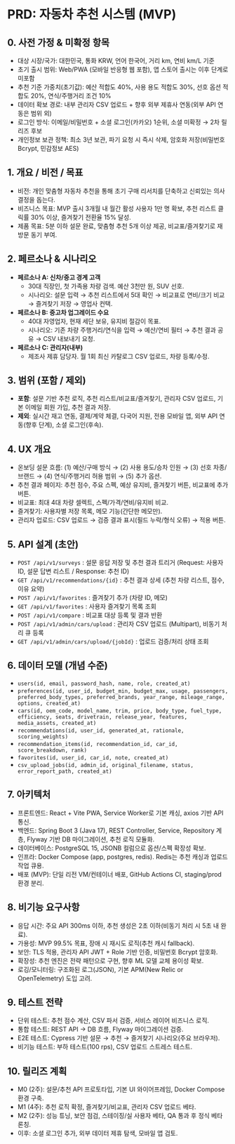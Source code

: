 # PRD: 자동차 추천 시스템 (MVP)

## 0. 사전 가정 & 미확정 항목
- 대상 시장/국가: 대한민국, 통화 KRW, 언어 한국어, 거리 km, 연비 km/L 기준
- 초기 출시 범위: Web/PWA (모바일 반응형 웹 포함), 앱 스토어 출시는 이후 단계로 미포함
- 추천 기준 가중치(초기값): 예산 적합도 40%, 사용 용도 적합도 30%, 선호 옵션 적합도 20%, 연식/주행거리 조건 10%
- 데이터 확보 경로: 내부 관리자 CSV 업로드 + 향후 외부 제휴사 연동(외부 API 연동은 범위 외)
- 로그인 방식: 이메일/비밀번호 + 소셜 로그인(카카오) 1순위, 소셜 미확정 → 2차 릴리즈 후보
- 개인정보 보관 정책: 최소 3년 보관, 파기 요청 시 즉시 삭제, 암호화 저장(비밀번호 Bcrypt, 민감정보 AES)

## 1. 개요 / 비전 / 목표
- 비전: 개인 맞춤형 자동차 추천을 통해 초기 구매 리서치를 단축하고 신뢰있는 의사결정을 돕는다.
- 비즈니스 목표: MVP 출시 3개월 내 월간 활성 사용자 1만 명 확보, 추천 리스트 클릭률 30% 이상, 즐겨찾기 전환율 15% 달성.
- 제품 목표: 5분 이하 설문 완료, 맞춤형 추천 5개 이상 제공, 비교표/즐겨찾기로 재방문 동기 부여.

## 2. 페르소나 & 시나리오
- **페르소나 A: 신차/중고 경계 고객**
  - 30대 직장인, 첫 가족용 차량 검색. 예산 3천만 원, SUV 선호.
  - 시나리오: 설문 입력 → 추천 리스트에서 5대 확인 → 비교표로 연비/크기 비교 → 즐겨찾기 저장 → 영업사 컨택.
- **페르소나 B: 중고차 업그레이드 수요**
  - 40대 자영업자, 현재 세단 보유, 유지비 절감이 목표.
  - 시나리오: 기존 차량 주행거리/연식을 입력 → 예산/연비 필터 → 추천 결과 공유 → CSV 내보내기 요청.
- **페르소나 C: 관리자(내부)**
  - 제조사 제휴 담당자. 월 1회 최신 카탈로그 CSV 업로드, 차량 등록/수정.

## 3. 범위 (포함 / 제외)
- **포함**: 설문 기반 추천 로직, 추천 리스트/비교표/즐겨찾기, 관리자 CSV 업로드, 기본 이메일 회원 가입, 추천 결과 저장.
- **제외**: 실시간 재고 연동, 결제/계약 체결, 다국어 지원, 전용 모바일 앱, 외부 API 연동(향후 단계), 소셜 로그인(후속).

## 4. UX 개요
- 온보딩 설문 흐름: (1) 예산/구매 방식 → (2) 사용 용도/승차 인원 → (3) 선호 차종/브랜드 → (4) 연식/주행거리 허용 범위 → (5) 추가 옵션.
- 추천 결과 페이지: 추천 점수, 주요 스펙, 예상 유지비, 즐겨찾기 버튼, 비교표에 추가 버튼.
- 비교표: 최대 4대 차량 셀렉트, 스펙/가격/연비/유지비 비교.
- 즐겨찾기: 사용자별 저장 목록, 메모 기능(간단한 메모만).
- 관리자 업로드: CSV 업로드 → 검증 결과 표시(필드 누락/형식 오류) → 적용 버튼.

## 5. API 설계 (초안)
- `POST /api/v1/surveys` : 설문 응답 저장 및 추천 결과 트리거 (Request: 사용자 ID, 설문 답변 리스트 / Response: 추천 ID)
- `GET /api/v1/recommendations/{id}` : 추천 결과 상세 (추천 차량 리스트, 점수, 이유 요약)
- `POST /api/v1/favorites` : 즐겨찾기 추가 (차량 ID, 메모)
- `GET /api/v1/favorites` : 사용자 즐겨찾기 목록 조회
- `POST /api/v1/compare` : 비교표 대상 등록 및 결과 반환
- `POST /api/v1/admin/cars/upload` : 관리자 CSV 업로드 (Multipart), 비동기 처리 큐 등록
- `GET /api/v1/admin/cars/upload/{jobId}` : 업로드 검증/처리 상태 조회

## 6. 데이터 모델 (개념 수준)
- `users(id, email, password_hash, name, role, created_at)`
- `preferences(id, user_id, budget_min, budget_max, usage, passengers, preferred_body_types, preferred_brands, year_range, mileage_range, options, created_at)`
- `cars(id, oem_code, model_name, trim, price, body_type, fuel_type, efficiency, seats, drivetrain, release_year, features, media_assets, created_at)`
- `recommendations(id, user_id, generated_at, rationale, scoring_weights)`
- `recommendation_items(id, recommendation_id, car_id, score_breakdown, rank)`
- `favorites(id, user_id, car_id, note, created_at)`
- `csv_upload_jobs(id, admin_id, original_filename, status, error_report_path, created_at)`

## 7. 아키텍처
- 프론트엔드: React + Vite PWA, Service Worker로 기본 캐싱, axios 기반 API 통신.
- 백엔드: Spring Boot 3 (Java 17), REST Controller, Service, Repository 계층, Flyway 기반 DB 마이그레이션, 추천 로직 모듈화.
- 데이터베이스: PostgreSQL 15, JSONB 컬럼으로 옵션/스펙 확장성 확보.
- 인프라: Docker Compose (app, postgres, redis). Redis는 추천 캐싱과 업로드 작업 큐용.
- 배포 (MVP): 단일 리전 VM/컨테이너 배포, GitHub Actions CI, staging/prod 환경 분리.

## 8. 비기능 요구사항
- 응답 시간: 주요 API 300ms 이하, 추천 생성은 2초 이하(비동기 처리 시 5초 내 완료).
- 가용성: MVP 99.5% 목표, 장애 시 재시도 로직(추천 캐시 fallback).
- 보안: TLS 적용, 관리자 API JWT + Role 기반 인증, 비밀번호 Bcrypt 암호화.
- 확장성: 추천 엔진은 전략 패턴으로 구현, 향후 ML 모델 교체 용이성 확보.
- 로깅/모니터링: 구조화된 로그(JSON), 기본 APM(New Relic or OpenTelemetry) 도입 고려.

## 9. 테스트 전략
- 단위 테스트: 추천 점수 계산, CSV 파서 검증, 서비스 레이어 비즈니스 로직.
- 통합 테스트: REST API -> DB 흐름, Flyway 마이그레이션 검증.
- E2E 테스트: Cypress 기반 설문 → 추천 → 즐겨찾기 시나리오(주요 브라우저).
- 비기능 테스트: 부하 테스트(100 rps), CSV 업로드 스트레스 테스트.

## 10. 릴리즈 계획
- M0 (2주): 설문/추천 API 프로토타입, 기본 UI 와이어프레임, Docker Compose 환경 구축.
- M1 (4주): 추천 로직 확정, 즐겨찾기/비교표, 관리자 CSV 업로드 베타.
- M2 (2주): 성능 튜닝, 보안 점검, 스테이징/실 사용자 베타, QA 통과 후 정식 베타 론칭.
- 이후: 소셜 로그인 추가, 외부 데이터 제휴 탐색, 모바일 앱 검토.
